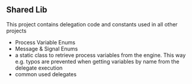 ## Shared Lib
This project contains delegation code and constants used in all other projects

- Process Variable Enums
- Message & Signal Enums
- a static class to retrieve process variables from the engine. This way e.g. typos are prevented
when getting variables by name from the delegate execution
- common used delegates